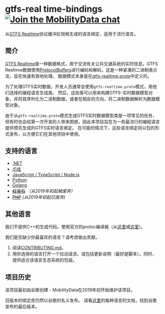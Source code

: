 # gtfs-real time-bindings [![Join the MobilityData chat](https://img.shields.io/badge/chat-on%20slack-red)](https://bit.ly/mobilitydata-slack)

从[GTFS Realtime](https://github.com/google/transit/tree/master/gtfs-realtime)协议缓冲区规格生成的语言绑定，适用于流行语言。

## 简介

[GTFS Realtime](https://github.com/google/transit/tree/master/gtfs-realtime)是一种数据格式，用于交流有关公共交通系统的实时信息。GTFS Realtime数据使用[ProtocolBuffers](https://developers.google.com/protocol-buffers/)进行编码和解码，这是一种紧凑的二进制表示法，旨在快速有效地处理。 数据模式本身是在[gtfs-realtime.proto](https://github.com/google/transit/blob/master/gtfs-realtime/proto/gtfs-realtime.proto)中定义的。

为了处理GTFS实时数据，开发人员通常会使用`gtfs-realtime.proto`模式，用他们选择的编程语言生成类。 然后，这些类可以用来构建GTFS-实时数据模型对象，并将其序列化为二进制数据，或者在相反的方向，将二进制数据解析为数据模型对象。

由于从`gtfs-realtime.proto`模式生成GTFS实时数据模型类是一项常见的任务，但有时也会给第一次开发的人带来困惑，因此本项目旨在为一些最流行的编程语言提供预先生成的GTFS实时语言绑定。 在可能的情况下，这些语言绑定将以包的形式发布，以方便它们在其他项目中使用。

## 支持的语言

* [.NET](dotnet.md)
* [爪哇](java.md)
* [JavaScript / TypeScript / Node.js](nodejs.md)
* [Python](python.md)
* [Golang](golang.md)
* ~~[红宝石](ruby.md)~~ *（从2019年初起被废弃）*
* ~~[PHP](php.md)~~ *(从2019年初起已废弃)*

## 其他语言

我们不提供C++的生成代码，使用官方的protoc编译器（从[这里](https://developers.google.com/protocol-buffers/docs/downloads)或[这里](https://github.com/google/protobuf)）。

我们是否缺少你最喜欢的语言？请考虑做出贡献。

1. 阅读[CONTRIBUTING.md](https://github.com/MobilityData/gtfs-realtime-bindings/blob/master/CONTRIBUTING.md)。
2. 用你选择的语言打开一个拉动请求。请包括更新说明（最好是脚本）。同时，提供适合该语言生态系统的包装。

## 项目历史

该项目最初由谷歌创建 - MobilityData在2019年初开始维护该项目。

旧版本的绑定库仍然以谷歌的名义发布。 请看[这里](https://github.com/MobilityData/gtfs-realtime-bindings/tree/final-google-version)的每种语言的文档，找到谷歌发布的最后版本。
